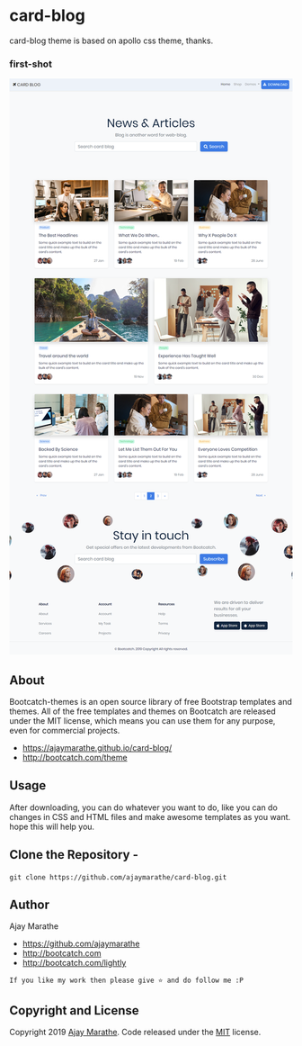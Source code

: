 # card-blog
card-blog theme is based on apollo css theme, thanks.

### first-shot
[![card-blog](https://raw.githubusercontent.com/ajaymarathe/image-store/master/card-blog/first-shot.png)](https://ajaymarathe.github.io/card-blog/)

## About

Bootcatch-themes is an open source library of free Bootstrap templates and themes. All of the free templates and themes on Bootcatch are released under the MIT license, which means you can use them for any purpose, even for commercial projects.

* https://ajaymarathe.github.io/card-blog/
* http://bootcatch.com/theme

## Usage

After downloading, you can do whatever you want to do, like you can do changes in CSS and HTML files and make awesome templates as you want.
hope this will help you.

## Clone the Repository -

`git clone https://github.com/ajaymarathe/card-blog.git  `

## Author

Ajay Marathe

+ https://github.com/ajaymarathe
+ http://bootcatch.com
+ http://bootcatch.com/lightly
```
If you like my work then please give ⭐ and do follow me :P
```

## Copyright and License

Copyright 2019 [Ajay Marathe](https://github.com/ajaymarathe). Code released under the [MIT](https://github.com/ajaymarathe/card-blog/blob/master/LICENSE) license.

